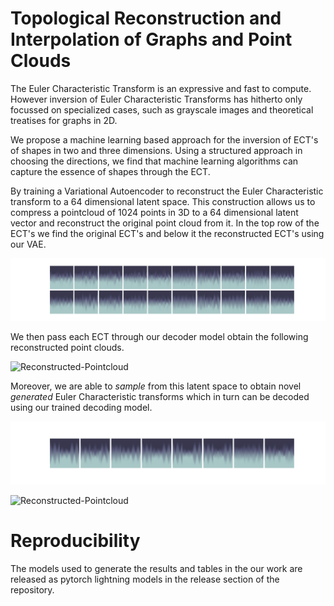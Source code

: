 # Topological Reconstruction and Interpolation of Graphs and Point Clouds

The Euler Characteristic Transform is an expressive and fast to compute. However inversion of Euler Characteristic Transforms has hitherto only focussed on specialized cases, such as grayscale images and theoretical treatises for graphs in 2D.

We propose a machine learning based approach for the inversion of ECT's of shapes in two and three dimensions. Using a structured approach in choosing the directions, we find that machine learning algorithms can capture the essence of shapes through the ECT.

By training a Variational Autoencoder to reconstruct the Euler Characteristic transform to a $64$ dimensional latent space. This construction allows us to compress a pointcloud of $1024$ points in 3D to a $64$ dimensional latent vector and reconstruct the original point cloud from it. In the top row of the ECT's we find the original ECT's and below it the reconstructed ECT's using our VAE.

![Reconstructed-Pointcloud-ECT](figures/reconstructed_modelnet/reconstructed_ect.png)

We then pass each ECT through our decoder model obtain the following reconstructed point clouds.

![Reconstructed-Pointcloud](figures/reconstructed_modelnet/orbit_cloud.gif)

Moreover, we are able to _sample_ from this latent space to obtain novel _generated_ Euler Characteristic transforms which in turn can be decoded using our trained decoding model.

![Reconstructed-Pointcloud-ECT](figures/generated_modelnet/generated_ect.png)

![Reconstructed-Pointcloud](figures/generated_modelnet/orbit_cloud.gif)

# Reproducibility

The models used to generate the results and tables in the our work are released as pytorch lightning models in the release section of the repository.

